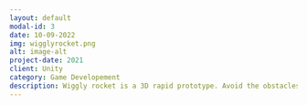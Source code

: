 ```yaml
---
layout: default
modal-id: 3
date: 10-09-2022
img: wigglyrocket.png
alt: image-alt
project-date: 2021
client: Unity
category: Game Developement
description: Wiggly rocket is a 3D rapid prototype. Avoid the obstacles and reach the end destination without hitting the ground.
---
```

